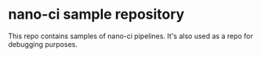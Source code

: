 # nano-ci sample repository

This repo contains samples of nano-ci pipelines. It's also used as a repo for debugging purposes.
